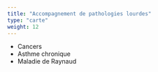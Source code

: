 ```yaml
---
title: "Accompagnement de pathologies lourdes"
type: "carte"
weight: 12
---
```


* Cancers
* Asthme chronique
* Maladie de Raynaud
